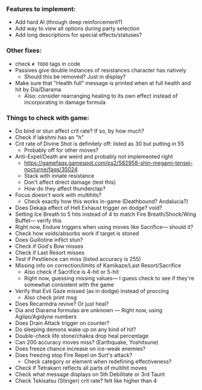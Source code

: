 ### Features to implement:
- Add hard AI (through deep reinforcement?)
- Add way to view all options during party selection
- Add long descriptions for special effects/statuses?

### Other fixes:
- check ```# TODO``` tags in code
- Passives give double instances of resistances character has natively
  - Should this be removed? Just in display?
- Make sure that "Health full" message is printed when at full health and hit by Dia/Diarama
  - Also: consider rearranging healing to its own effect instead of incorporating in damage formula

### Things to check with game:
- Do bind or stun affect crit rate? If so, by how much?
- Check if lakshmi has an "h"
- Crit rate of Divine Shot is definitely off: listed as 30 but putting in 55
  - Probably off for other moves?
- Anti-Expel/Death are weird and probably not implemented right
  - https://gamefaqs.gamespot.com/ps2/582958-shin-megami-tensei-nocturne/faqs/35024
  - Stack with innate resistance
  - Don't affect direct damage (test this)
  - How do they affect thunderclap?
- Focus doesn't work with multihits?
  - Check exactly how this works in-game (Deathbound? Andalucia?)
- Does Dekaja effect of Hell Exhaust trigger on dodge? void?
- Setting Ice Breath to 5 hits instead of 4 to match Fire Breath/Shock/Wing Buffet— verify this
- Right now, Endure triggers when using moves like Sacrifice— should it?
- Check how voids/absorbs work if target is stoned
- Does Guillotine inflict stun?
- Check if God's Bow misses
- Check if Last Resort misses
- Test if Pestilence can miss (listed accuracy is 255)
- Missing info on correction/limits of Kamikaze/Last Resort/Sacrifice
  - Also check if Sacrifice is 4-hit or 5-hit
  - Right now, guessing missing values— I guess check to see if they're somewhat consistent with the game
- Verify that Evil Gaze missed (as in dodge) instead of proccing
  - Also check print msg
- Does Recarmdra revive? Or just heal?
- Dia and Diarama formulas are unknown
  — Right now, using Agilao/Agidyne numbers
- Does Drain Attack trigger on counter?
- Do sleeping demons wake up on any kind of hit?
- Double-check life stone/chakra drop heal percentage
- Can 200 accuracy moves miss? (Earthquake, Yoshitsune)
- Does freeze chance increase on ice-weak enemies?
- Does freezing stop Fire Repel on Surt's attack?
  - Check category or element when redefining effectiveness?
- Check if Tetrakarn reflects all parts of multihit moves
- Check what message displays on 5th Debilitate or 3rd Taunt
- Check Tekisatsu (Stinger) crit rate? felt like higher than 4

